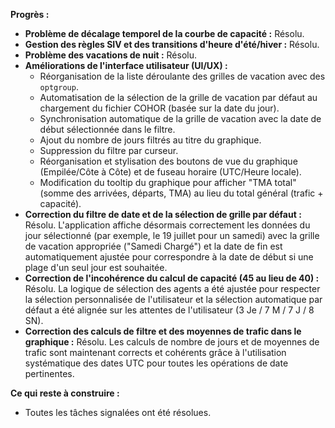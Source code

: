 **Progrès :**

*   **Problème de décalage temporel de la courbe de capacité :** Résolu.
*   **Gestion des règles SIV et des transitions d'heure d'été/hiver :** Résolu.
*   **Problème des vacations de nuit :** Résolu.
*   **Améliorations de l'interface utilisateur (UI/UX) :**
    *   Réorganisation de la liste déroulante des grilles de vacation avec des `optgroup`.
    *   Automatisation de la sélection de la grille de vacation par défaut au chargement du fichier COHOR (basée sur la date du jour).
    *   Synchronisation automatique de la grille de vacation avec la date de début sélectionnée dans le filtre.
    *   Ajout du nombre de jours filtrés au titre du graphique.
    *   Suppression du filtre par curseur.
    *   Réorganisation et stylisation des boutons de vue du graphique (Empilée/Côte à Côte) et de fuseau horaire (UTC/Heure locale).
    *   Modification du tooltip du graphique pour afficher "TMA total" (somme des arrivées, départs, TMA) au lieu du total général (trafic + capacité).
*   **Correction du filtre de date et de la sélection de grille par défaut :** Résolu. L'application affiche désormais correctement les données du jour sélectionné (par exemple, le 19 juillet pour un samedi) avec la grille de vacation appropriée ("Samedi Chargé") et la date de fin est automatiquement ajustée pour correspondre à la date de début si une plage d'un seul jour est souhaitée.
*   **Correction de l'incohérence du calcul de capacité (45 au lieu de 40) :** Résolu. La logique de sélection des agents a été ajustée pour respecter la sélection personnalisée de l'utilisateur et la sélection automatique par défaut a été alignée sur les attentes de l'utilisateur (3 Je / 7 M / 7 J / 8 SN).
*   **Correction des calculs de filtre et des moyennes de trafic dans le graphique :** Résolu. Les calculs de nombre de jours et de moyennes de trafic sont maintenant corrects et cohérents grâce à l'utilisation systématique des dates UTC pour toutes les opérations de date pertinentes.

**Ce qui reste à construire :**

*   Toutes les tâches signalées ont été résolues.
